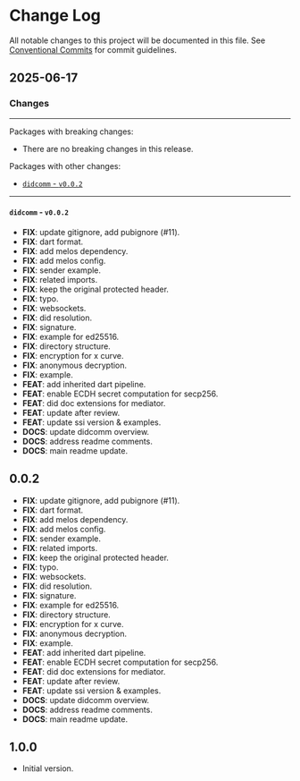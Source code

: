 # Change Log

All notable changes to this project will be documented in this file.
See [Conventional Commits](https://conventionalcommits.org) for commit guidelines.

## 2025-06-17

### Changes

---

Packages with breaking changes:

 - There are no breaking changes in this release.

Packages with other changes:

 - [`didcomm` - `v0.0.2`](#didcomm---v002)

---

#### `didcomm` - `v0.0.2`

 - **FIX**: update gitignore, add pubignore (#11).
 - **FIX**: dart format.
 - **FIX**: add melos dependency.
 - **FIX**: add melos config.
 - **FIX**: sender example.
 - **FIX**: related imports.
 - **FIX**: keep the original protected header.
 - **FIX**: typo.
 - **FIX**: websockets.
 - **FIX**: did resolution.
 - **FIX**: signature.
 - **FIX**: example for ed25516.
 - **FIX**: directory structure.
 - **FIX**: encryption for x curve.
 - **FIX**: anonymous decryption.
 - **FIX**: example.
 - **FEAT**: add inherited dart pipeline.
 - **FEAT**: enable ECDH secret computation for secp256.
 - **FEAT**: did doc extensions for mediator.
 - **FEAT**: update after review.
 - **FEAT**: update ssi version & examples.
 - **DOCS**: update didcomm overview.
 - **DOCS**: address readme comments.
 - **DOCS**: main readme update.

## 0.0.2

 - **FIX**: update gitignore, add pubignore (#11).
 - **FIX**: dart format.
 - **FIX**: add melos dependency.
 - **FIX**: add melos config.
 - **FIX**: sender example.
 - **FIX**: related imports.
 - **FIX**: keep the original protected header.
 - **FIX**: typo.
 - **FIX**: websockets.
 - **FIX**: did resolution.
 - **FIX**: signature.
 - **FIX**: example for ed25516.
 - **FIX**: directory structure.
 - **FIX**: encryption for x curve.
 - **FIX**: anonymous decryption.
 - **FIX**: example.
 - **FEAT**: add inherited dart pipeline.
 - **FEAT**: enable ECDH secret computation for secp256.
 - **FEAT**: did doc extensions for mediator.
 - **FEAT**: update after review.
 - **FEAT**: update ssi version & examples.
 - **DOCS**: update didcomm overview.
 - **DOCS**: address readme comments.
 - **DOCS**: main readme update.

## 1.0.0

- Initial version.
